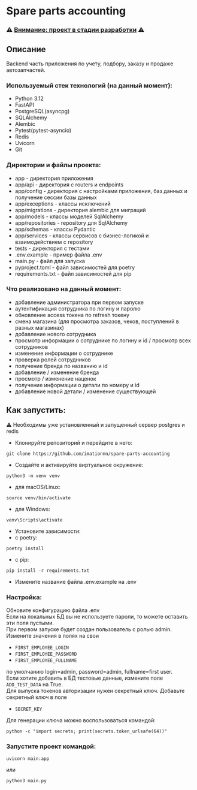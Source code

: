 # Spare parts accounting

### ⚠️ <ins>Внимание: проект в стадии разработки</ins> ⚠️

## Описание

Backend часть приложения по учету, подбору, заказу и продаже автозапчастей. 

### Используемый стек технологий (на данный момент):

* Python 3.12
* FastAPI
* PostgreSQL(asyncpg)
* SQLAlchemy
* Alembic
* Pytest(pytest-asyncio)
* Redis
* Uvicorn
* Git

### Директории и файлы проекта:

* app - директория приложения
* app/api - директория с routers и endpoints 
* app/config - директория с настройками приложения, баз данных и получение сессии базы данных
* app/exceptions - классы исключений
* app/migrations - директория alembic для миграций
* app/models - классы моделей SqlAlchemy
* app/repositories - repository для SqlAlchemy
* app/schemas - классы Pydantic
* app/services - классы сервисов с бизнес-логикой и взаимодействием с repository
* tests - директория с тестами
* .env.example - пример файла .env
* main.py - файл для запуска
* pyproject.toml - файл зависимостей для poetry
* requirements.txt - файл зависимостей для pip

### Что реализовано на данный момент:

* добавление администратора при первом запуске
* аутентификация сотрудника по логину и паролю
* обновление access токена по refresh токену
* смена магазина (для просмотра заказов, чеков, поступлений в разных магазинах)
* добавление нового сотрудника
* просмотр информации о сотруднике по логину и id / просмотр всех сотрудников
* изменение информации о сотруднике
* проверка ролей сотрудников
* получение бренда по названию и id
* добавление / изменение бренда
* просмотр / изменение наценок
* получение информации о детали по номеру и id
* добавление новой детали / изменение существующей

## Как запустить:

⚠️ Необходимы уже установленный и запущенный сервер postgres и redis

* Клонируйте репозиторий и перейдите в него:
```
git clone https://github.com/imationnn/spare-parts-accounting
```
* Создайте и активируйте виртуальное окружение:
```
python3 -m venv venv
```
* для macOS/Linux:
```
source venv/bin/activate
```
* для Windows:
```
venv\Scripts\activate
```
* Установите зависимости:
* с poetry:
```
poetry install
```
* c pip:
```
pip install -r requirements.txt
```
* Измените название файла .env.example на .env

### Настройка:

Обновите конфигурацию файла .env  
Если на локальных БД вы не используете пароли, то можете оставить эти поля пустыми.  
При первом запуске будет создан пользователь с ролью admin. 
Измените значения в полях на свои
* `FIRST_EMPLOYEE_LOGIN`
* `FIRST_EMPLOYEE_PASSWORD`
* `FIRST_EMPLOYEE_FULLNAME`

по умолчанию login=admin, password=admin, fullname=first user.  
Если хотите добавить в БД тестовые данные, измените поле ```ADD_TEST_DATA``` на True.  
Для выпуска токенов авторизации нужен секретный ключ. Добавьте секретный ключ в поле 
* `SECRET_KEY`

Для генерации ключа можно воспользоваться командой:
```
python -c "import secrets; print(secrets.token_urlsafe(64))"
```
### Запустите проект командой:
```
uvicorn main:app
```
или
```
python3 main.py
```